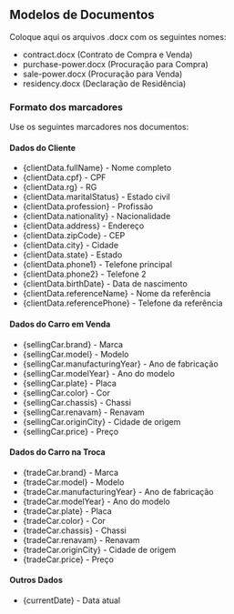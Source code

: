 ## Modelos de Documentos

Coloque aqui os arquivos .docx com os seguintes nomes:
- contract.docx (Contrato de Compra e Venda)
- purchase-power.docx (Procuração para Compra)
- sale-power.docx (Procuração para Venda)
- residency.docx (Declaração de Residência)

### Formato dos marcadores

Use os seguintes marcadores nos documentos:

#### Dados do Cliente
- {clientData.fullName} - Nome completo
- {clientData.cpf} - CPF
- {clientData.rg} - RG
- {clientData.maritalStatus} - Estado civil
- {clientData.profession} - Profissão
- {clientData.nationality} - Nacionalidade
- {clientData.address} - Endereço
- {clientData.zipCode} - CEP
- {clientData.city} - Cidade
- {clientData.state} - Estado
- {clientData.phone1} - Telefone principal
- {clientData.phone2} - Telefone 2
- {clientData.birthDate} - Data de nascimento
- {clientData.referenceName} - Nome da referência
- {clientData.referencePhone} - Telefone da referência

#### Dados do Carro em Venda
- {sellingCar.brand} - Marca
- {sellingCar.model} - Modelo
- {sellingCar.manufacturingYear} - Ano de fabricação
- {sellingCar.modelYear} - Ano do modelo
- {sellingCar.plate} - Placa
- {sellingCar.color} - Cor
- {sellingCar.chassis} - Chassi
- {sellingCar.renavam} - Renavam
- {sellingCar.originCity} - Cidade de origem
- {sellingCar.price} - Preço

#### Dados do Carro na Troca
- {tradeCar.brand} - Marca
- {tradeCar.model} - Modelo
- {tradeCar.manufacturingYear} - Ano de fabricação
- {tradeCar.modelYear} - Ano do modelo
- {tradeCar.plate} - Placa
- {tradeCar.color} - Cor
- {tradeCar.chassis} - Chassi
- {tradeCar.renavam} - Renavam
- {tradeCar.originCity} - Cidade de origem
- {tradeCar.price} - Preço

#### Outros Dados
- {currentDate} - Data atual